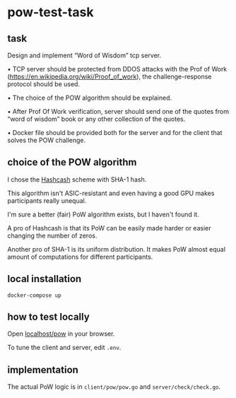 # pow-test-task

## task

Design and implement “Word of Wisdom” tcp server.

• TCP server should be protected from DDOS attacks with the Prof of Work
(https://en.wikipedia.org/wiki/Proof_of_work), the challenge-response protocol should
be used.

• The choice of the POW algorithm should be explained.

• After Prof Of Work verification, server should send one of the quotes from “word of
wisdom” book or any other collection of the quotes.

• Docker file should be provided both for the server and for the client that solves the
POW challenge.

## choice of the POW algorithm

I chose the [Hashcash](https://en.wikipedia.org/wiki/Hashcash) scheme with SHA-1 hash.

This algorithm isn't ASIC-resistant and even having a good GPU makes participants really unequal.

I'm sure a better (fair) PoW algorithm exists, but I haven't found it.

A pro of Hashcash is that its PoW can be easily made harder or easier changing the number of zeros.

Another pro of SHA-1 is its uniform distribution. It makes PoW almost equal amount of computations for different participants.

## local installation

`docker-compose up`

## how to test locally

Open [localhost/pow](localhost/pow) in your browser.

To tune the client and server, edit `.env`.

## implementation

The actual PoW logic is in `client/pow/pow.go` and `server/check/check.go`.